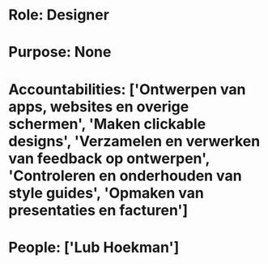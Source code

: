 # Role: Designer 

# Purpose: None 

# Accountabilities: ['Ontwerpen van apps, websites en overige schermen', 'Maken clickable designs', 'Verzamelen en verwerken van feedback op ontwerpen', 'Controleren en onderhouden van style guides', 'Opmaken van presentaties en facturen'] 

# People: ['Lub Hoekman']